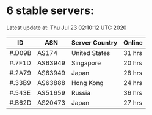 # 6 stable servers:

Latest update at: Thu Jul 23 02:10:12 UTC 2020

| ID | ASN | Server Country | Online |
| -- | --- | -------------- | ------ |
| #.D09B | AS174 | United States | 31 hrs |
| #.7F1D | AS63949 | Singapore | 20 hrs |
| #.2A79 | AS63949 | Japan | 28 hrs |
| #.33B9 | AS63888 | Hong Kong | 24 hrs |
| #.543E | AS51659 | Russia | 36 hrs |
| #.B62D | AS20473 | Japan | 27 hrs |

